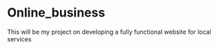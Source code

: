 # Online_business
 This will be my project on developing a fully functional website for local services 
